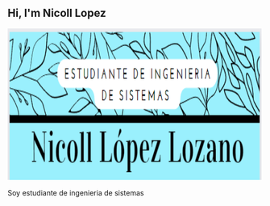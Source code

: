 <h2> Hi, I'm Nicoll Lopez</h2>
<img src="https://github.com/Nicoll-L/Nicoll-L/blob/main/Presentacion.PNG" alt="Estudiante de ingenieria de sistemas Nicoll Lopez Lozano" width="1000" height="300">
<p> Soy estudiante de ingenieria de sistemas 
